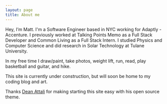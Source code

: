 ```yaml
---
layout: page
title: About me
---
```


Hey, I’m Matt. I'm a Software Engineer based in NYC working for Adaptly - Accenture. I previously worked at Talking Points Memo as a Full Stack Developer and Common Living as a Full Stack Intern. I studied Physics and Computer Science and did research in Solar Technology at Tulane University.

In my free time I draw/paint, take photos, weight lift, run, read, play basketball and guitar, and hike.

This site is currently under construction, but will soon be home to my coding blog and art.

Thanks <a href="https://deanattali.com/beautiful-jekyll/">Dean Attali</a> for making starting this site easy with his open source theme.
